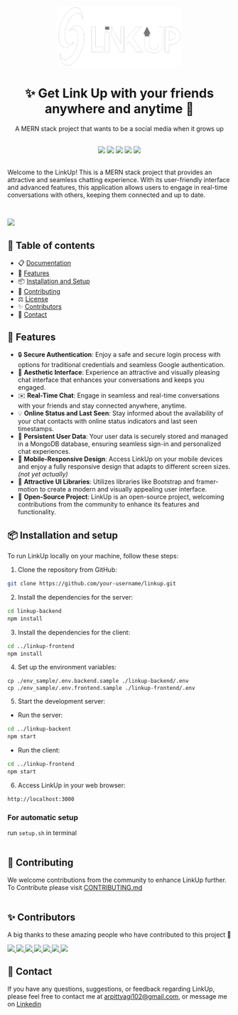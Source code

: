 <div align="center">
  <img src="docs/Assets/logo-big-dark.png" width="280">
</div>
<h1 align="center">✨ Get Link Up with your friends anywhere and anytime 🔗</h1>
<p align="center">A MERN stack project that wants to be a social media when it grows up</p>
<br/>
<div align="center">
 <img src="https://img.shields.io/github/issues-raw/arpittyagi102/linkup?style=for-the-badge&labelColor=371B1E&color=A120A2"/>
 <img src="https://img.shields.io/github/contributors/arpittyagi102/linkup?style=for-the-badge&labelColor=371B1E&color=A120A2&link=https%3A%2F%2Fgithub.com%2Farpittyagi102%2FLinkUp%2Fgraphs%2Fcontributors"/>
 <img src="https://img.shields.io/github/stars/arpittyagi102/linkup?style=for-the-badge&labelColor=371B1E&color=A120A2"/>
 <img src="https://img.shields.io/github/forks/arpittyagi102/linkup?style=for-the-badge&labelColor=371B1E&color=A120A2"/>
  <img src="https://img.shields.io/badge/License-MIT-blue?style=for-the-badge&labelColor=371B1E&color=A120A2"/> 
</div> 
<br/>


Welcome to the LinkUp! This is a MERN stack project that provides an attractive and seamless chatting experience. With its user-friendly interface and advanced features, this application allows users to engage in real-time conversations with others, keeping them connected and up to date.

<br>

![](docs/Assets/linkup-signup-ss.png)

## 🌟 Table of contents

- 📋 [Documentation](./docs)
- 🚀 [Features](#features)
- 📦 [Installation and Setup](#Installation-and-setup)
- 📝 [Contributing](./CONTRIBUTING.md)
- ⚖️ [License](./license)
- ✨ [Contributors](#contributors)
- 🤝 [Contact](#contact)
  

## 🚀 Features <a id="features"></a>

- 🔒 **Secure Authentication**: Enjoy a safe and secure login process with options for traditional credentials and seamless Google authentication.
- 🌈 **Aesthetic Interface**: Experience an attractive and visually pleasing chat interface that enhances your conversations and keeps you engaged.
- ✉️ **Real-Time Chat**: Engage in seamless and real-time conversations with your friends and stay connected anywhere, anytime.
- 💡 **Online Status and Last Seen**: Stay informed about the availability of your chat contacts with online status indicators and last seen timestamps.
- 💪 **Persistent User Data**: Your user data is securely stored and managed in a MongoDB database, ensuring seamless sign-in and personalized chat experiences.
- 📱 **Mobile-Responsive Design**: Access LinkUp on your mobile devices and enjoy a fully responsive design that adapts to different screen sizes. *(not yet actually)*
- 🎨 **Attractive UI Libraries**: Utilizes libraries like Bootstrap and framer-motion to create a modern and visually appealing user interface.
- 🤝 **Open-Source Project**: LinkUp is an open-source project, welcoming contributions from the community to enhance its features and functionality.


## 📦 Installation and setup <a id="Installation-and-setup"></a>

To run LinkUp locally on your machine, follow these steps:

1. Clone the repository from GitHub:

```bash
git clone https://github.com/your-username/linkup.git
```

2. Install the dependencies for the server:

```bash
cd linkup-backend
npm install
```

3. Install the dependencies for the client:

```bash
cd ../linkup-frontend
npm install
```

4. Set up the environment variables:

```
cp ./env_sample/.env.backend.sample ./linkup-backend/.env
cp ./env_sample/.env.frontend.sample ./linkup-frontend/.env
```

5. Start the development server:

- Run the server:

```bash
cd ../linkup-backent
npm start
```

- Run the client:

```bash
cd ../linkup-frontend
npm start
```

6. Access LinkUp in your web browser:

```bash
http://localhost:3000
```

### For automatic setup

run `setup.sh` in terminal
<br/><br>

## 📝 Contributing

We welcome contributions from the community to enhance LinkUp further. To Contribute please visit [CONTRIBUTING.md](./CONTRIBUTING.md)
<br><br>

## ✨ Contributors <a id="contributors"></a>

A big thanks to these amazing people who have contributed to this project 🎉

<a href="https://github.com/arpittyagi102">
  <img src="https://images.weserv.nl/?url=https://avatars.githubusercontent.com/u/94587985?v=4&h=300&w=300&fit=cover&mask=circle&maxage=7d" width="120px"/>
</a>
<a href="https://github.com/moonlight0301">
  <img src="https://images.weserv.nl/?url=https://avatars.githubusercontent.com/u/138412395?v=4&h=300&w=300&fit=cover&mask=circle&maxage=7d" width="120px"/>
</a>
<a href="https://github.com/Seckrel">
  <img src="https://images.weserv.nl/?url=https://avatars.githubusercontent.com/u/43112525?v=4&h=300&w=300&fit=cover&mask=circle&maxage=7d" width="120px"/>
</a>
<a href="https://github.com/DeshyDan">
  <img src="https://images.weserv.nl/?url=https://avatars.githubusercontent.com/u/121970408?v=4&h=300&w=300&fit=cover&mask=circle&maxage=7d" width="120px"/>
</a>
<a href="https://github.com/Vyom-V">
  <img src="https://images.weserv.nl/?url=https://avatars.githubusercontent.com/u/86948055?v=4&h=300&w=300&fit=cover&mask=circle&maxage=7d" width="120px"/>
</a>
<a href="https://github.com/Pulkitxm">
  <img src="https://images.weserv.nl/?url=https://avatars.githubusercontent.com/u/65671483?v=4&h=300&w=300&fit=cover&mask=circle&maxage=7d" width="120px"/>
</a>
<a href="https://github.com/y9rabbito">
  <img src="https://images.weserv.nl/?url=https://avatars.githubusercontent.com/u/66154871?v=4&h=300&w=300&fit=cover&mask=circle&maxage=7d" width="120px"/>
</a>

<br class="br"/>


## 🤝 Contact <a id="contact"></a>

If you have any questions, suggestions, or feedback regarding LinkUp, please feel free to contact me at arpittyagi102@gmail.com, or message me on [Linkedin](https://linkedin.com/in/arpittyagi102)
